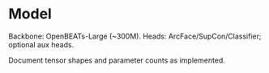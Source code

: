 # Model

Backbone: OpenBEATs-Large (~300M). Heads: ArcFace/SupCon/Classifier; optional aux heads.

Document tensor shapes and parameter counts as implemented.
